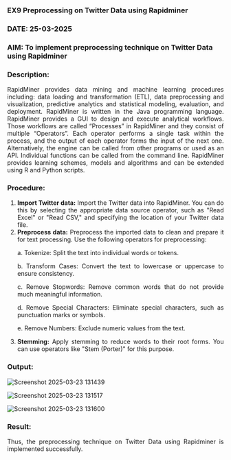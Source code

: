 ### EX9 Preprocessing on Twitter Data using Rapidminer
### DATE: 25-03-2025
### AIM: To implement preprocessing technique on Twitter Data using Rapidminer
### Description: 
<div align = "justify">
RapidMiner provides data mining and machine learning procedures including: data loading and transformation (ETL), data preprocessing and visualization, 
predictive analytics and statistical modeling, evaluation, and deployment. RapidMiner is written in the Java programming language. 
RapidMiner provides a GUI to design and execute analytical workflows. Those workflows are called “Processes” in RapidMiner and they consist of multiple “Operators”. 
Each operator performs a single task within the process, and the output of each operator forms the input of the next one. Alternatively, the engine can be called from 
other programs or used as an API. Individual functions can be called from the command line. 
RapidMiner provides learning schemes, models and algorithms and can be extended using R and Python scripts.

### Procedure:
1) **Import Twitter data:** Import the Twitter data into RapidMiner. You can do this by selecting the appropriate
data source operator, such as "Read Excel" or "Read CSV," and specifying the location of your Twitter data
file.
2) **Preprocess data:** Preprocess the imported data to clean and prepare it for text processing. Use the following
operators for preprocessing:
    <p>a. Tokenize: Split the text into individual words or tokens.
    <p>b. Transform Cases: Convert the text to lowercase or uppercase to ensure consistency.
    <p>c. Remove Stopwords: Remove common words that do not provide much meaningful information.
    <p>d. Remove Special Characters: Eliminate special characters, such as punctuation marks or symbols.
    <p>e. Remove Numbers: Exclude numeric values from the text.
3) **Stemming:** Apply stemming to reduce words to their root forms. You can use operators like "Stem (Porter)"
for this purpose.


### Output:

![Screenshot 2025-03-23 131439](https://github.com/user-attachments/assets/14e78ade-b632-4ae0-8744-d5f3eff810ba)

![Screenshot 2025-03-23 131517](https://github.com/user-attachments/assets/9524d0ec-aab4-474c-9c42-f29e2a40923c)

![Screenshot 2025-03-23 131600](https://github.com/user-attachments/assets/38054fa2-0623-4f9d-bb87-9495c64a55fb)



### Result:

Thus, the preprocessing technique on Twitter Data using Rapidminer is implemented successfully.
